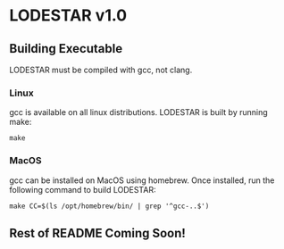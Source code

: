 
# LODESTAR v1.0

## Building Executable

LODESTAR must be compiled with gcc, not clang.

### Linux

gcc is available on all linux distributions. LODESTAR is built by running make:

```
make
```

### MacOS

gcc can be installed on MacOS using homebrew. Once installed, run the following command to build LODESTAR:

```
make CC=$(ls /opt/homebrew/bin/ | grep '^gcc-..$')
```

## Rest of README Coming Soon!